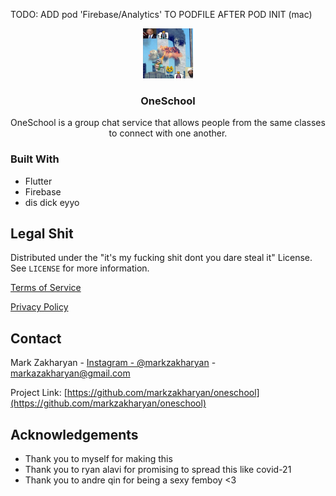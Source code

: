 TODO: ADD 
pod 'Firebase/Analytics' TO PODFILE AFTER POD INIT \(mac\)

<p align="center">
  <a href="https://github.com/markzakharyan/oneschool">
    <img src="images/logo.png" alt="Logo" width="80" height="80">
  </a>

  <h3 align="center">OneSchool</h3>

  <p align="center">
    OneSchool is a group chat service that allows people from the same classes to connect with one another. 
  </p>
</p>




<!-- ABOUT THE PROJECT -->
<!--
## About The Project

[![Product Name Screen Shot][product-screenshot]](https://example.com)
-->


### Built With

* []()Flutter
* []()Firebase
* []()dis dick eyyo



<!-- LICENSE -->
## Legal Shit

Distributed under the "it's my fucking shit dont you dare steal it" License. See `LICENSE` for more information.

[Terms of Service](https://fuckoff.com)

[Privacy Policy](https://fuckoff.com)

<!-- CONTACT -->
## Contact

Mark Zakharyan - [Instagram - @markzakharyan](https://instagram.com/markzakharyan) - markazakharyan@gmail.com

Project Link: [https://github.com/markzakharyan/oneschool](https://github.com/markzakharyan/oneschool)



<!-- ACKNOWLEDGEMENTS -->
## Acknowledgements

* []()Thank you to myself for making this
* []()Thank you to ryan alavi for promising to spread this like covid-21
* []()Thank you to andre qin for being a sexy femboy <3